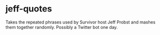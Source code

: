 # jeff-quotes
Takes the repeated phrases used by Survivor host Jeff Probst and mashes them together randomly. Possibly a Twitter bot one day.
